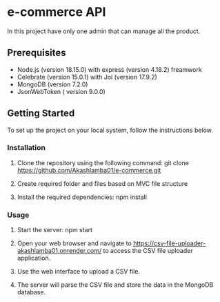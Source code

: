 # e-commerce API

In this project have only one admin that can manage all the product.

## Prerequisites

- Node.js (version 18.15.0) with express (version 4.18.2) freamwork
- Celebrate (version 15.0.1) with Joi (version 17.9.2)
- MongoDB (version 7.2.0)
- JsonWebToken ( version 9.0.0)

## Getting Started

To set up the project on your local system, follow the instructions below.

### Installation

1. Clone the repository using the following command:
   git clone https://github.com/Akashlamba01/e-commerce.git

2. Create required folder and files based on MVC file structure

3. Install the required dependencies:
   npm install

### Usage

1. Start the server:
   npm start

2. Open your web browser and navigate to https://csv-file-uploader-akashlamba01.onrender.com/ to access the CSV file uploader application.
3. Use the web interface to upload a CSV file.
4. The server will parse the CSV file and store the data in the MongoDB database.
